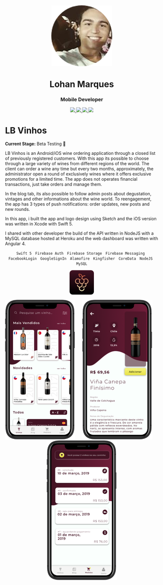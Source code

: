 <p align="center">
	<img width="200" height="200" src="images/profile.png"/> 
</p>
<h1 align="center">Lohan Marques</h1>
<h3 align="center">Mobile Developer</h3>

<p align="center"> 
	<a href="https://github.com/MarqSan">
		<img src="https://img.shields.io/static/v1?label=Github&message=MarqSan&color=black">	
	</a>
	<a href="https://www.linkedin.com/in/lohan-marques/">
		<img src="https://img.shields.io/static/v1?label=LinkedIn&message=lohan-marques&color=blue">	
	</a>
	<a href="./resume.pdf">
		<img src="https://img.shields.io/static/v1?label=Resume&message=PDF&color=green">	
	</a>
	<a href="mailto:lohanmsantos@gmail.com">
		<img src="https://img.shields.io/static/v1?label=Email&message=lohanmsantos&color=red">	
	</a>
</p>

# LB Vinhos 

**Current Stage:** Beta Testing 🧪

LB Vinhos is an Android/iOS wine ordering application through a closed list of previously registered customers. With this app its possible to choose through a large variety of wines from different regions of the world. The client can order a wine any time but every two months, approximately, the administrator open a round of exclusively wines where it offers exclusive promotions for a limited time. The app does not operates financial transactions, just take orders and manage them.

In the blog tab, its also possible to follow admin posts about degustation, vintages and other informations about the wine world. To reengagement, the app has 3 types of push notifications: order updates, new posts and new rounds.

In this app, i built the app and logo design using Sketch and the iOS version was written in Xcode with Swift 5. 

I shared with other developer the build of the API written in NodeJS with a MySQL database hosted at Heroku and the web dashboard was written with Angular 4.

<p align="center">
	<code>Swift 5</code>&nbsp;&nbsp;
	<code>Firebase Auth</code>&nbsp;&nbsp;
	<code>Firebase Storage</code>&nbsp;&nbsp;
	<code>Firebase Messaging</code>&nbsp;&nbsp;
	<code>FacebookLogin</code>&nbsp;&nbsp;
	<code>GoogleSignIn</code>&nbsp;&nbsp;
	<code>Alamofire</code>&nbsp;&nbsp;
	<code>Kingfisher</code>&nbsp;&nbsp;
	<code>CoreData</code>&nbsp;&nbsp;
	<code>NodeJS</code>&nbsp;&nbsp;
	<code>MySQL</code>
</p>

<p align="center">
	<img src="images/lbvinhos/lbvinhos-icon.png" width=80 height=80 title="LB Vinhos">
</p>
  
<p align="center">
	<img src="images/lbvinhos/lbvinhos-home.png" width="230" title="LB Vinhos">&nbsp;&nbsp;&nbsp;&nbsp;&nbsp;
	<img src="images/lbvinhos/lbvinhos-wine-details.png" width="230" title="LB Vinhos">&nbsp;&nbsp;&nbsp;&nbsp;&nbsp;
	<img src="images/lbvinhos/lbvinhos-orders.png" width="230"title="LB Vinhos">
</p>
